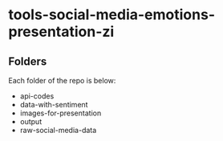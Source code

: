 # tools-social-media-emotions-presentation-zi

## Folders

Each folder of the repo is below:

- api-codes
- data-with-sentiment
- images-for-presentation
- output
- raw-social-media-data
